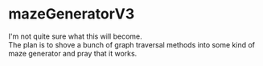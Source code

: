 # mazeGeneratorV3

I'm not quite sure what this will become.  
The plan is to shove a bunch of graph traversal methods into some kind of maze generator and pray that it works.
